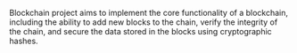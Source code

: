 Blockchain project aims to implement the core functionality of a blockchain, including the ability to add new blocks to the chain, verify the integrity of the chain, and secure the data stored in the blocks using cryptographic hashes.